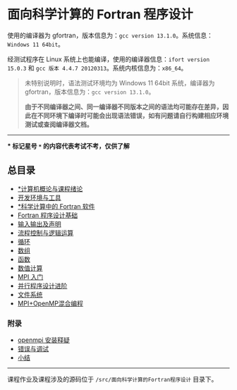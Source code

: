# 面向科学计算的 Fortran 程序设计

使用的编译器为 gfortran，版本信息为：`gcc version 13.1.0`。系统信息：`Windows 11 64bit`。

经测试程序在 Linux 系统上也能编译，使用的编译器信息：`ifort version 15.0.3` 和 `gcc 版本 4.4.7 20120313`。系统内核信息为：`x86_64`。

> 未特别说明时，语法测试环境均为 Windows 11 64bit 系统，编译器为 gfortran，版本信息为：`gcc version 13.1.0`。
>
> **由于不同编译器之间、同一编译器不同版本之间的语法均可能存在差异，因此在不同环境下编译时可能会出现语法错误，如有问题请自行构建相应环境测试或查阅编译器文档。**

---

**\* 标记星号 `*` 的内容代表考试不考，仅供了解**

## 总目录

- [\*计算机概论与课程绪论](./第一讲-计算机概论与课程概论)
- [开发环境与工具](./第二讲-开发环境与工具)
- [\*科学计算中的 Fortran 软件](./第三讲-科学计算中的Fortran软件)
- [Fortran 程序设计基础](./第四讲-Fortran程序设计基础)
- [输入输出及声明](./第五讲-输入输出及声明)
- [流程控制与逻辑运算](./第六讲-流程控制与逻辑运算)
- [循环](./第七讲-循环)
- [数组](./第八讲-数组)
- [函数](./第九讲-函数)
- [数值计算](./第十讲-数值计算)
- [MPI 入门](./第十一讲-MPI入门)
- [并行程序设计进阶](./第十二讲-并行程序设计进阶)
- [文件系统](./第十三讲-文件系统)
- [MPI+OpenMP混合编程](./第十四讲-MPI+OpenMP混合编程)

### 附录

- [openmpi 安装释疑](./openmpi)
- [错误与调试](./错误与调试)
- [小结](./小结)

---

课程作业及课程涉及的源码位于 `/src/面向科学计算的Fortran程序设计` 目录下。

